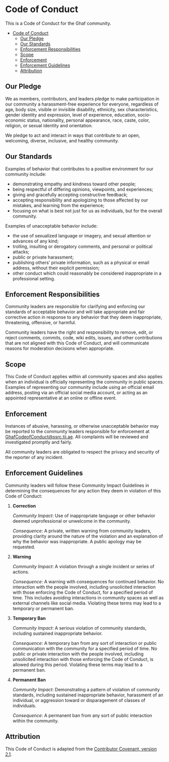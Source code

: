 <!--
    Copyright 2022-2024 TII (SSRC) and the Ghaf contributors
    SPDX-License-Identifier: CC-BY-SA-4.0
-->

# Code of Conduct

This is a Code of Conduct for the Ghaf community.

<!-- markdown-toc --bullets="-" -i CODE_OF_CONDUCT.md -->

<!-- toc -->

- [Code of Conduct](#code-of-conduct)
  - [Our Pledge](#our-pledge)
  - [Our Standards](#our-standards)
  - [Enforcement Responsibilities](#enforcement-responsibilities)
  - [Scope](#scope)
  - [Enforcement](#enforcement)
  - [Enforcement Guidelines](#enforcement-guidelines)
  - [Attribution](#attribution)

<!-- tocstop -->

## Our Pledge

We as members, contributors, and leaders pledge to make participation in our community a harassment-free experience for everyone, regardless of age, body size, visible or invisible disability, ethnicity, sex characteristics, gender identity and expression, level of experience, education, socio-economic status, nationality, personal appearance, race, caste, color, religion, or sexual identity and orientation.

We pledge to act and interact in ways that contribute to an open, welcoming, diverse, inclusive, and healthy community.


## Our Standards

Examples of behavior that contributes to a positive environment for our community include:

* demonstrating empathy and kindness toward other people;
* being respectful of differing opinions, viewpoints, and experiences;
* giving and gracefully accepting constructive feedback;
* accepting responsibility and apologizing to those affected by our mistakes, and learning from the experience;
* focusing on what is best not just for us as individuals, but for the overall community.

Examples of unacceptable behavior include:

* the use of sexualized language or imagery, and sexual attention or advances of any kind;
* trolling, insulting or derogatory comments, and personal or political attacks;
* public or private harassment;
* publishing others’ private information, such as a physical or email address, without their explicit permission;
* other conduct which could reasonably be considered inappropriate in a professional setting.


## Enforcement Responsibilities

Community leaders are responsible for clarifying and enforcing our standards of acceptable behavior and will take appropriate and fair corrective action in response to any behavior that they deem inappropriate, threatening, offensive, or harmful.

Community leaders have the right and responsibility to remove, edit, or reject comments, commits, code, wiki edits, issues, and other contributions that are not aligned with this Code of Conduct, and will communicate reasons for moderation decisions when appropriate.


## Scope

This Code of Conduct applies within all community spaces and also applies when an individual is officially representing the community in public spaces. Examples of representing our community include using an official email address, posting via an official social media account, or acting as an appointed representative at an online or offline event.


## Enforcement

Instances of abusive, harassing, or otherwise unacceptable behavior may be reported to the community leaders responsible for enforcement at GhafCodeofConduct@ssrc.tii.ae. All complaints will be reviewed and investigated promptly and fairly.

All community leaders are obligated to respect the privacy and security of the reporter of any incident.


## Enforcement Guidelines

Community leaders will follow these Community Impact Guidelines in determining the consequences for any action they deem in violation of this Code of Conduct:

1. **Correction**

    *Community Impact*: Use of inappropriate language or other behavior deemed unprofessional or unwelcome in the community.
    
    *Consequence*: A private, written warning from community leaders, providing clarity around the nature of the violation and an explanation of why the behavior was inappropriate. A public apology may be requested.

2. **Warning**

    *Community Impact*: A violation through a single incident or series of actions.

    *Consequence*: A warning with consequences for continued behavior. No interaction with the people involved, including unsolicited interaction with those enforcing the Code of Conduct, for a specified period of time. This includes avoiding interactions in community spaces as well as external channels like social media. Violating these terms may lead to a temporary or permanent ban.

3. **Temporary Ban**

    *Community Impact*: A serious violation of community standards, including sustained inappropriate behavior.

    *Consequence*: A temporary ban from any sort of interaction or public communication with the community for a specified period of time. No public or private interaction with the people involved, including unsolicited interaction with those enforcing the Code of Conduct, is allowed during this period. Violating these terms may lead to a permanent ban.

4. **Permanent Ban**

    *Community Impact*: Demonstrating a pattern of violation of community standards, including sustained inappropriate behavior, harassment of an individual, or aggression toward or disparagement of classes of individuals.

    *Consequence*: A permanent ban from any sort of public interaction within the community.


## Attribution

This Code of Conduct is adapted from the [Contributor Covenant, version 2.1](https://www.contributor-covenant.org/).
